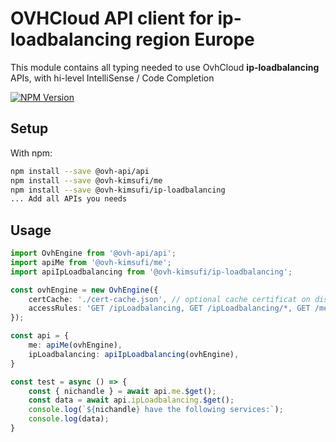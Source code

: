 # OVHCloud API client for **ip-loadbalancing** region Europe

This module contains all typing needed to use OvhCloud **ip-loadbalancing** APIs, with hi-level IntelliSense / Code Completion

[![NPM Version](https://img.shields.io/npm/v/@ovh-kimsufi/ip-loadbalancing.svg?style=flat)](https://www.npmjs.org/package/@ovh-kimsufi/ip-loadbalancing)

## Setup

With npm:

```bash
npm install --save @ovh-api/api
npm install --save @ovh-kimsufi/me
npm install --save @ovh-kimsufi/ip-loadbalancing
... Add all APIs you needs
```

## Usage

```typescript
import OvhEngine from '@ovh-api/api';
import apiMe from '@ovh-kimsufi/me';
import apiIpLoadbalancing from '@ovh-kimsufi/ip-loadbalancing';

const ovhEngine = new OvhEngine({ 
    certCache: './cert-cache.json', // optional cache certificat on disk.
    accessRules: 'GET /ipLoadbalancing, GET /ipLoadbalancing/*, GET /me', // optional limit the requested privileges.
});

const api = {
    me: apiMe(ovhEngine),
    ipLoadbalancing: apiIpLoadbalancing(ovhEngine),
}

const test = async () => {
    const { nichandle } = await api.me.$get();
    const data = await api.ipLoadbalancing.$get();
    console.log(`${nichandle} have the following services:`);
    console.log(data);
}
```
